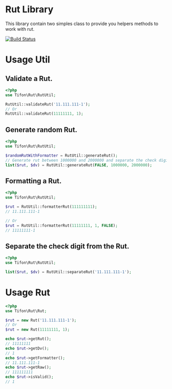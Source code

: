 Rut Library
===========

This library contain two simples class to provide you helpers methods to work with rut.

[![Build Status](https://travis-ci.org/Tifon-/rut-php.svg?branch=master)](https://travis-ci.org/Tifon-/rut-php)

# Usage Util

## Validate a Rut.
```php
<?php
use Tifon\Rut\RutUtil;

RutUtil::validateRut('11.111.111-1');
// Or
RutUtil::validateRut(11111111, 1);
```

## Generate random Rut.
```php
<?php
use Tifon\Rut\RutUtil;

$randomRutWithFormatter = RutUtil::generateRut();
// Generate rut between 1000000 and 2000000 and separate the check digit.
list($rut, $dv) = RutUtil::generateRut(FALSE, 1000000, 2000000);
```

## Formatting a Rut.
```php
<?php
use Tifon\Rut\RutUtil;

$rut = RutUtil::formatterRut(111111111);
// 11.111.111-1

// Or
$rut = RutUtil::formatterRut(11111111, 1, FALSE);
// 11111111-1
```

## Separate the check digit from the Rut.
```php
<?php
use Tifon\Rut\RutUtil;

list($rut, $dv) = RutUtil::separateRut('11.111.111-1');
```

# Usage Rut
```php
<?php
use Tifon\Rut\Rut;

$rut = new Rut('11.111.111-1');
// Or
$rut = new Rut(11111111, 1);

echo $rut->getRut();
// 11111111
echo $rut->getDv();
// 1
echo $rut->getFormatter();
// 11.111.111-1
echo $rut->getRaw();
// 111111111
echo $rut->isValid();
// 1
```
